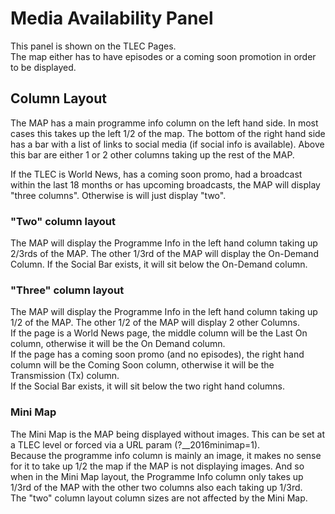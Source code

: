 Media Availability Panel
============

This panel is shown on the TLEC Pages.  
The map either has to have episodes or a coming soon promotion in order to be displayed.

## Column Layout

The MAP has a main programme info column on the left hand side. In most cases this takes up the left 1/2 of the map.
The bottom of the right hand side has a bar with a list of links to social media (if social info is available). Above this bar are either 1 or 2 other columns taking up the rest of the MAP.

If the TLEC is World News, has a coming soon promo, had a broadcast within the last 18 months or has upcoming broadcasts, the MAP will display "three columns".
Otherwise is will just display "two".

### "Two" column layout
The MAP will display the Programme Info in the left hand column taking up 2/3rds of the MAP. The other 1/3rd of the MAP will display the On-Demand Column.
If the Social Bar exists, it will sit below the On-Demand column.

### "Three" column layout
The MAP will display the Programme Info in the left hand column taking up 1/2 of the MAP. The other 1/2 of the MAP will display 2 other Columns.  
If the page is a World News page, the middle column will be the Last On column, otherwise it will be the On Demand column.  
If the page has a coming soon promo (and no episodes), the right hand column will be the Coming Soon column, otherwise it will be the Transmission (Tx) column.  
If the Social Bar exists, it will sit below the two right hand columns.

### Mini Map
The Mini Map is the MAP being displayed without images. This can be set at a TLEC level or forced via a URL param (?__2016minimap=1).  
Because the programme info column is mainly an image, it makes no sense for it to take up 1/2 the map if the MAP is not displaying images. And so when in the Mini Map layout, the Programme Info column only takes up 1/3rd of the MAP with the other two columns also each taking up 1/3rd.  
The "two" column layout column sizes are not affected by the Mini Map.
